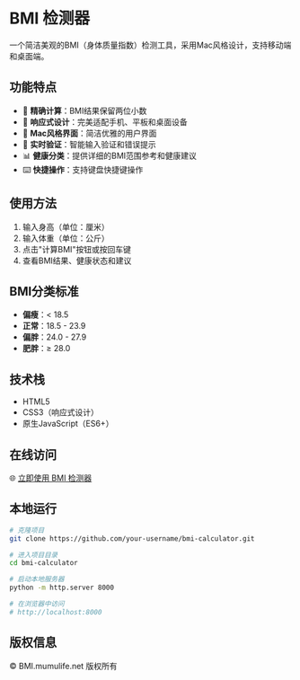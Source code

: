 # BMI 检测器

一个简洁美观的BMI（身体质量指数）检测工具，采用Mac风格设计，支持移动端和桌面端。

## 功能特点

- 🎯 **精确计算**：BMI结果保留两位小数
- 📱 **响应式设计**：完美适配手机、平板和桌面设备
- 🎨 **Mac风格界面**：简洁优雅的用户界面
- 🚀 **实时验证**：智能输入验证和错误提示
- 📊 **健康分类**：提供详细的BMI范围参考和健康建议
- ⌨️ **快捷操作**：支持键盘快捷键操作

## 使用方法

1. 输入身高（单位：厘米）
2. 输入体重（单位：公斤）
3. 点击"计算BMI"按钮或按回车键
4. 查看BMI结果、健康状态和建议

## BMI分类标准

- **偏瘦**：< 18.5
- **正常**：18.5 - 23.9
- **偏胖**：24.0 - 27.9
- **肥胖**：≥ 28.0

## 技术栈

- HTML5
- CSS3（响应式设计）
- 原生JavaScript（ES6+）

## 在线访问

🌐 [立即使用 BMI 检测器](https://your-domain.vercel.app)

## 本地运行

```bash
# 克隆项目
git clone https://github.com/your-username/bmi-calculator.git

# 进入项目目录
cd bmi-calculator

# 启动本地服务器
python -m http.server 8000

# 在浏览器中访问
# http://localhost:8000
```

## 版权信息

© BMI.mumulife.net 版权所有
